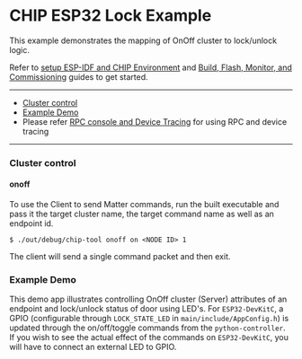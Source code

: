 # CHIP ESP32 Lock Example

This example demonstrates the mapping of OnOff cluster to lock/unlock logic.

Refer to
[setup ESP-IDF and CHIP Environment](../../../docs/guides/esp32/setup_idf_chip.md)
and
[Build, Flash, Monitor, and Commissioning](../../../docs/guides/esp32/build_app_and_commission.md)
guides to get started.

---

-   [Cluster control](#cluster-control)
-   [Example Demo](#example-demo)
-   Please refer
    [RPC console and Device Tracing](../../../docs/guides/esp32/rpc_console.md)
    for using RPC and device tracing

---

### Cluster control

#### onoff

To use the Client to send Matter commands, run the built executable and pass it
the target cluster name, the target command name as well as an endpoint id.

    $ ./out/debug/chip-tool onoff on <NODE ID> 1

The client will send a single command packet and then exit.

### Example Demo

This demo app illustrates controlling OnOff cluster (Server) attributes of an
endpoint and lock/unlock status of door using LED's. For `ESP32-DevKitC`, a GPIO
(configurable through `LOCK_STATE_LED` in `main/include/AppConfig.h`) is updated
through the on/off/toggle commands from the `python-controller`. If you wish to
see the actual effect of the commands on `ESP32-DevKitC`, you will have to
connect an external LED to GPIO.
